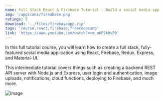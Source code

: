```yaml
---
name: Full Stack React & Firebase Tutorial - Build a social media app
img: '/appicons/fireabase.png'
ratings: 5
download: '../files/firebaseapp.zip'
tags: 'course,react,firebase,freecodecamp'
link: 'https://www.youtube.com/watch?v=m_u6P5k0vP0'
---
```


In this full tutorial course, you will learn how to create a full stack, fully-featured social media application using React, Firebase, Redux, Express, and Material-UI.

This intermediate tutorial covers things such as creating a backend REST API server with Node.js and Express, user login and authentication, image uploads, notifications, cloud functions, deploying to Firebase, and much more.

<img src="../../screenshots/Firebaseapp/ss1.png" alt="image" >
